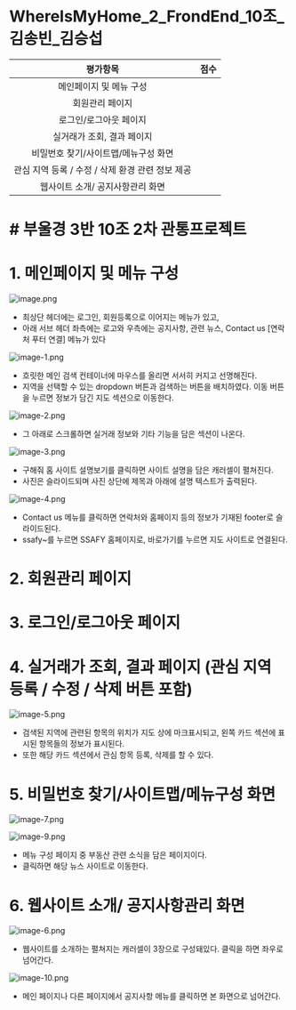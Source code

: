 # WhereIsMyHome_2_FrondEnd_10조_김송빈_김승섭


|평가항목|점수|
|:---:|:---:|
|메인페이지 및 메뉴 구성                            |<!--점수체크란>-->   | 
|회원관리 페이지                                                     |   |
|로그인/로그아웃 페이지                                               |   |
|실거래가 조회, 결과 페이지                                           |   |
|비밀번호 찾기/사이트맵/메뉴구성 화면                                  |   |
|관심 지역 등록 / 수정 / 삭제 환경 관련 정보 제공                      |   |
|웹사이트 소개/ 공지사항관리 화면                                     |   |


# # 부울경 3반 10조 2차 관통프로젝트

# 1. 메인페이지 및 메뉴 구성


![image.png](./image.png)

* 최상단 헤더에는 로그인, 회원등록으로 이어지는 메뉴가 있고,<br>
* 아래 서브 헤더 좌측에는 로고와 우측에는 공지사항, 관련 뉴스, Contact us [연락처 푸터 연결] 메뉴가 있다 <br>

![image-1.png](./image-1.png)

* 흐릿한 메인 검색 컨테이너에 마우스를 올리면 서서히 커지고 선명해진다.<br>
* 지역을 선택할 수 있는 dropdown 버튼과 검색하는 버튼을 배치하였다. 이동 버튼을 누르면 정보가 담긴 지도 섹션으로 이동한다.<br>


![image-2.png](./image-2.png)

* 그 아래로 스크롤하면 실거래 정보와 기타 기능을 담은 섹션이 나온다.<br>

![image-3.png](./image-3.png)

* 구해줘 홈 사이트 설명보기를 클릭하면 사이트 설명을 담은 캐러셀이 펼쳐진다.<br>
* 사진은 슬라이드되며 사진 상단에 제목과 아래에 설명 텍스트가 출력된다. <br>

![image-4.png](./image-4.png)

* Contact us 메뉴를 클릭하면 연락처와 홈페이지 등의 정보가 기재된 footer로 슬라이드된다.<br>
* ssafy~를 누르면 SSAFY 홈페이지로, 바로가기를 누르면 지도 사이트로 연결된다.<br>

# 2. 회원관리 페이지

# 3. 로그인/로그아웃 페이지

# 4. 실거래가 조회, 결과 페이지 (관심 지역 등록 / 수정 / 삭제 버튼 포함)

![image-5.png](./image-5.png)

* 검색된 지역에 관련된 항목의 위치가 지도 상에 마크표시되고, 왼쪽 카드 섹션에 표시된 항목들의 정보가 표시된다.<br>
* 또한 해당 카드 섹션에서 관심 항목 등록, 삭제를 할 수 있다.<br>


# 5. 비밀번호 찾기/사이트맵/메뉴구성 화면


![image-7.png](./image-7.png)

![image-9.png](./image-9.png)

* 메뉴 구성 페이지 중 부동산 관련 소식을 담은 페이지이다.
* 클릭하면 해당 뉴스 사이트로 이동한다.

# 6. 웹사이트 소개/ 공지사항관리 화면

![image-6.png](./image-6.png)

* 웹사이트를 소개하는 펼쳐지는 캐러셀이 3장으로 구성돼있다. 클릭을 하면 좌우로 넘어간다. <br>

![image-10.png](./image-10.png)

* 메인 페이지나 다른 페이지에서 공지사항 메뉴를 클릭하면 본 화면으로 넘어간다.









